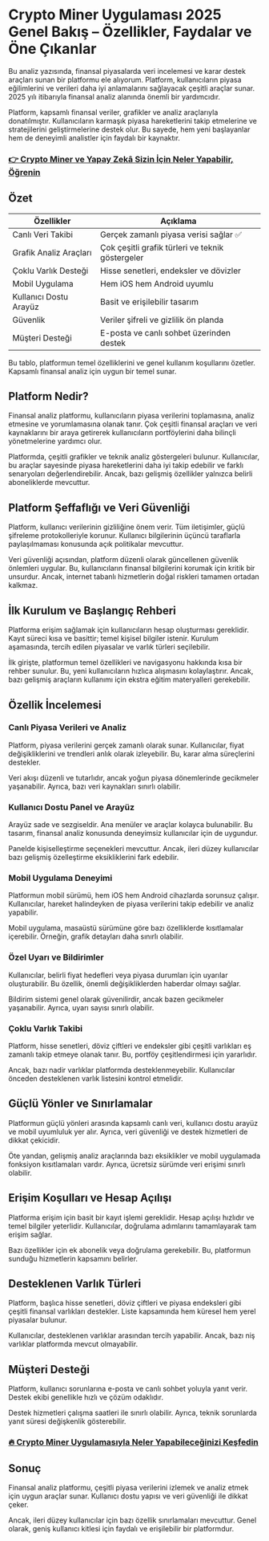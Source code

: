 # Crypto Miner Uygulaması 2025 Genel Bakış – Özellikler, Faydalar ve Öne Çıkanlar
 

Bu analiz yazısında, finansal piyasalarda veri incelemesi ve karar destek araçları sunan bir platformu ele alıyorum. Platform, kullanıcıların piyasa eğilimlerini ve verileri daha iyi anlamalarını sağlayacak çeşitli araçlar sunar. 2025 yılı itibarıyla finansal analiz alanında önemli bir yardımcıdır.

Platform, kapsamlı finansal veriler, grafikler ve analiz araçlarıyla donatılmıştır. Kullanıcıların karmaşık piyasa hareketlerini takip etmelerine ve stratejilerini geliştirmelerine destek olur. Bu sayede, hem yeni başlayanlar hem de deneyimli analistler için faydalı bir kaynaktır.

### [👉  Crypto Miner ve Yapay Zekâ Sizin İçin Neler Yapabilir, Öğrenin](https://t.co/qp5O8pZRXr)
## Özet

| Özellikler               | Açıklama                                      |
|-------------------------|-----------------------------------------------|
| Canlı Veri Takibi       | Gerçek zamanlı piyasa verisi sağlar ✅          |
| Grafik Analiz Araçları  | Çok çeşitli grafik türleri ve teknik göstergeler |
| Çoklu Varlık Desteği    | Hisse senetleri, endeksler ve dövizler          |
| Mobil Uygulama          | Hem iOS hem Android uyumlu                      |
| Kullanıcı Dostu Arayüz  | Basit ve erişilebilir tasarım                    |
| Güvenlik               | Veriler şifreli ve gizlilik ön planda           |
| Müşteri Desteği        | E-posta ve canlı sohbet üzerinden destek         |

Bu tablo, platformun temel özelliklerini ve genel kullanım koşullarını özetler. Kapsamlı finansal analiz için uygun bir temel sunar.

## Platform Nedir?

Finansal analiz platformu, kullanıcıların piyasa verilerini toplamasına, analiz etmesine ve yorumlamasına olanak tanır. Çok çeşitli finansal araçları ve veri kaynaklarını bir araya getirerek kullanıcıların portföylerini daha bilinçli yönetmelerine yardımcı olur.

Platformda, çeşitli grafikler ve teknik analiz göstergeleri bulunur. Kullanıcılar, bu araçlar sayesinde piyasa hareketlerini daha iyi takip edebilir ve farklı senaryoları değerlendirebilir. Ancak, bazı gelişmiş özellikler yalnızca belirli aboneliklerde mevcuttur.

## Platform Şeffaflığı ve Veri Güvenliği

Platform, kullanıcı verilerinin gizliliğine önem verir. Tüm iletişimler, güçlü şifreleme protokolleriyle korunur. Kullanıcı bilgilerinin üçüncü taraflarla paylaşılmaması konusunda açık politikalar mevcuttur.

Veri güvenliği açısından, platform düzenli olarak güncellenen güvenlik önlemleri uygular. Bu, kullanıcıların finansal bilgilerini korumak için kritik bir unsurdur. Ancak, internet tabanlı hizmetlerin doğal riskleri tamamen ortadan kalkmaz.

## İlk Kurulum ve Başlangıç Rehberi

Platforma erişim sağlamak için kullanıcıların hesap oluşturması gereklidir. Kayıt süreci kısa ve basittir; temel kişisel bilgiler istenir. Kurulum aşamasında, tercih edilen piyasalar ve varlık türleri seçilebilir.

İlk girişte, platformun temel özellikleri ve navigasyonu hakkında kısa bir rehber sunulur. Bu, yeni kullanıcıların hızlıca alışmasını kolaylaştırır. Ancak, bazı gelişmiş araçların kullanımı için ekstra eğitim materyalleri gerekebilir.

## Özellik İncelemesi

### Canlı Piyasa Verileri ve Analiz

Platform, piyasa verilerini gerçek zamanlı olarak sunar. Kullanıcılar, fiyat değişikliklerini ve trendleri anlık olarak izleyebilir. Bu, karar alma süreçlerini destekler.

Veri akışı düzenli ve tutarlıdır, ancak yoğun piyasa dönemlerinde gecikmeler yaşanabilir. Ayrıca, bazı veri kaynakları sınırlı olabilir.

### Kullanıcı Dostu Panel ve Arayüz

Arayüz sade ve sezgiseldir. Ana menüler ve araçlar kolayca bulunabilir. Bu tasarım, finansal analiz konusunda deneyimsiz kullanıcılar için de uygundur.

Panelde kişiselleştirme seçenekleri mevcuttur. Ancak, ileri düzey kullanıcılar bazı gelişmiş özelleştirme eksikliklerini fark edebilir.

### Mobil Uygulama Deneyimi

Platformun mobil sürümü, hem iOS hem Android cihazlarda sorunsuz çalışır. Kullanıcılar, hareket halindeyken de piyasa verilerini takip edebilir ve analiz yapabilir.

Mobil uygulama, masaüstü sürümüne göre bazı özelliklerde kısıtlamalar içerebilir. Örneğin, grafik detayları daha sınırlı olabilir.

### Özel Uyarı ve Bildirimler

Kullanıcılar, belirli fiyat hedefleri veya piyasa durumları için uyarılar oluşturabilir. Bu özellik, önemli değişikliklerden haberdar olmayı sağlar.

Bildirim sistemi genel olarak güvenilirdir, ancak bazen gecikmeler yaşanabilir. Ayrıca, uyarı sayısı sınırlı olabilir.

### Çoklu Varlık Takibi

Platform, hisse senetleri, döviz çiftleri ve endeksler gibi çeşitli varlıkları eş zamanlı takip etmeye olanak tanır. Bu, portföy çeşitlendirmesi için yararlıdır.

Ancak, bazı nadir varlıklar platformda desteklenmeyebilir. Kullanıcılar önceden desteklenen varlık listesini kontrol etmelidir.

## Güçlü Yönler ve Sınırlamalar

Platformun güçlü yönleri arasında kapsamlı canlı veri, kullanıcı dostu arayüz ve mobil uyumluluk yer alır. Ayrıca, veri güvenliği ve destek hizmetleri de dikkat çekicidir.

Öte yandan, gelişmiş analiz araçlarında bazı eksiklikler ve mobil uygulamada fonksiyon kısıtlamaları vardır. Ayrıca, ücretsiz sürümde veri erişimi sınırlı olabilir.

## Erişim Koşulları ve Hesap Açılışı

Platforma erişim için basit bir kayıt işlemi gereklidir. Hesap açılışı hızlıdır ve temel bilgiler yeterlidir. Kullanıcılar, doğrulama adımlarını tamamlayarak tam erişim sağlar.

Bazı özellikler için ek abonelik veya doğrulama gerekebilir. Bu, platformun sunduğu hizmetlerin kapsamını belirler.

## Desteklenen Varlık Türleri

Platform, başlıca hisse senetleri, döviz çiftleri ve piyasa endeksleri gibi çeşitli finansal varlıkları destekler. Liste kapsamında hem küresel hem yerel piyasalar bulunur.

Kullanıcılar, desteklenen varlıklar arasından tercih yapabilir. Ancak, bazı niş varlıklar platformda mevcut olmayabilir.

## Müşteri Desteği

Platform, kullanıcı sorunlarına e-posta ve canlı sohbet yoluyla yanıt verir. Destek ekibi genellikle hızlı ve çözüm odaklıdır.

Destek hizmetleri çalışma saatleri ile sınırlı olabilir. Ayrıca, teknik sorunlarda yanıt süresi değişkenlik gösterebilir.

### [🔥 Crypto Miner Uygulamasıyla Neler Yapabileceğinizi Keşfedin](https://t.co/qp5O8pZRXr)
## Sonuç

Finansal analiz platformu, çeşitli piyasa verilerini izlemek ve analiz etmek için uygun araçlar sunar. Kullanıcı dostu yapısı ve veri güvenliği ile dikkat çeker.

Ancak, ileri düzey kullanıcılar için bazı özellik sınırlamaları mevcuttur. Genel olarak, geniş kullanıcı kitlesi için faydalı ve erişilebilir bir platformdur.
